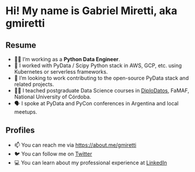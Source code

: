 # Hi! My name is Gabriel Miretti, aka **gmiretti**

## Resume

- 👷‍♂️ I’m working as a **Python Data Engineer**.
- 🧰 I worked with PyData / Scipy Python stack in AWS, GCP, etc. using Kubernetes or serverless frameworks.
- 👯 I’m looking to work contributing to the open-source PyData stack and related projects.
- 👨‍🏫 I teached postgraduate Data Science courses in [DiploDatos](https://github.com/DiploDatos), FaMAF, National University of Córdoba.
- 🗣️ I spoke at PyData and PyCon conferences in Argentina and local meetups.

## Profiles

- 📫 You can reach me via https://about.me/gmiretti
- 🐦 You can follow me on [Twitter](https://twitter.com/gmiretti)
- 💻 You can learn about my professional experience at [LinkedIn](https://www.linkedin.com/in/gabrielmiretti/)
